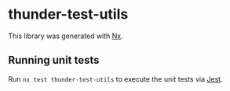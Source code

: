 # thunder-test-utils

This library was generated with [Nx](https://nx.dev).

## Running unit tests

Run `nx test thunder-test-utils` to execute the unit tests via [Jest](https://jestjs.io).
